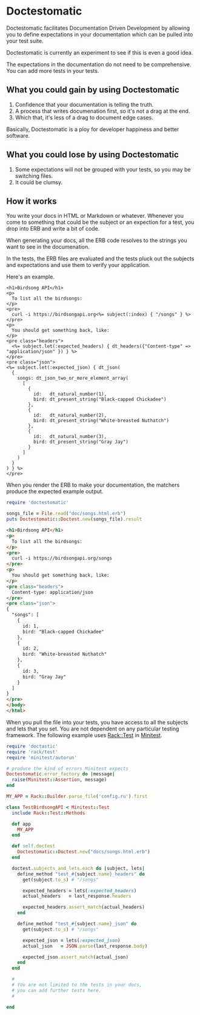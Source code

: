 # Doctestomatic

Doctestomatic facilitates Documentation Driven Development by allowing you to define expectations in your documentation which can be pulled into your test suite.

Doctestomatic is currently an experiment to see if this is even a good idea.

The expectations in the documentation do not need to be comprehensive. You can add more tests in your tests.

## What you could gain by using Doctestomatic

1. Confidence that your documentation is telling the truth.
2. A process that writes documenation first, so it's not a drag at the end.
3. Which that, it's less of a drag to document edge cases. 

Basically, Doctestomatic is a ploy for developer happiness and better software.

## What you could lose by using Doctestomatic

1. Some expectations will not be grouped with your tests, so you may be switching files.
2. It could be clumsy.

## How it works

You write your docs in HTML or Markdown or whatever. Whenever you come to something that could be the subject or an expection for a test, you drop into ERB and write a bit of code.

When generating your docs, all the ERB code resolves to the strings you want to see in the documenation.

In the tests, the ERB files are evaluated and the tests pluck out the subjects and expectations and use them to verify your application.

Here's an example.

```html+erb
<h1>Birdsong API</h1>
<p>
  To list all the birdsongs:
</p>
<pre>
  curl -i https://birdsongapi.org<%= subject(:index) { "/songs" } %>
</pre>
<p>
  You should get something back, like:
</p>
<pre class="headers">
  <%= subject.let(:expected_headers) { dt_headers({"Content-type" => "application/json" }) } %>
</pre>
<pre class="json">
<%= subject.let(:expected_json) { dt_json(
  {
    songs: dt_json_two_or_more_element_array(
      [
        {
          id:   dt_natural_number(1),
          bird: dt_present_string("Black-capped Chickadee")
        },
        {
          id:   dt_natural_number(2),
          bird: dt_present_string("White-breasted Nuthatch")
        },
        {
          id:   dt_natural_number(3),
          bird: dt_present_string("Gray Jay")
        }
      ]
    )
  }
) } %>
</pre>
```

When you render the ERB to make your documentation, the matchers produce the expected example output.

```ruby
require 'doctestomatic'

songs_file = File.read("doc/songs.html.erb")
puts Doctestomatic::Doctest.new(songs_file).result
```
```html
<h1>Birdsong API</h1>
<p>
  To list all the birdsongs:
</p>
<pre>
  curl -i https://birdsongapi.org/songs
</pre>
<p>
  You should get something back, like:
</p>
<pre class="headers">
  Content-type: application/json
</pre>
<pre class="json">
{
  "songs": [
    {
      id: 1,
      bird: "Black-capped Chickadee"
    },
    {
      id: 2,
      bird: "White-breasted Nuthatch"
    },
    {
      id: 3,
      bird: "Gray Jay"
    }
  ]
}
</pre>
</body>
</html>
```

When you pull the file into your tests, you have access to all the subjects and lets that you set. You are not dependent on any particular testing framework. The following example uses [Rack::Test](https://github.com/brynary/rack-test) in [Minitest](https://github.com/seattlerb/minitest).

```ruby
require 'doctastic'
require 'rack/test'
require 'minitest/autorun'

# produce the kind of errors Minitest expects
Doctestomatic.error_factory do |message|
  raise(Minitest::Assertion, message)
end

MY_APP = Rack::Builder.parse_file('config.ru').first

class TestBirdsongAPI < Minitest::Test
  include Rack::Test::Methods

  def app
    MY_APP
  end

  def self.doctest
    Doctestomatic::Doctest.new("docs/songs.html.erb")
  end

  doctest.subjects_and_lets.each do |subject, lets|
    define_method "test_#{subject.name}_headers" do
      get(subject.to_s) # "/songs"

      expected_headers = lets(:expected_headers)
      actual_headers   = last_response.headers

      expected_headers.assert_match(actual_headers)
    end

    define_method "test_#{subject.name}_json" do
      get(subject.to_s) # "/songs"

      expected_json = lets(:expected_json)
      actual_json   = JSON.parse(last_response.body)

      expected_json.assert_match(actual_json)
    end
  end

  #
  # You are not limited to the tests in your docs,
  # you can add further tests here.
  #

end
```

  
